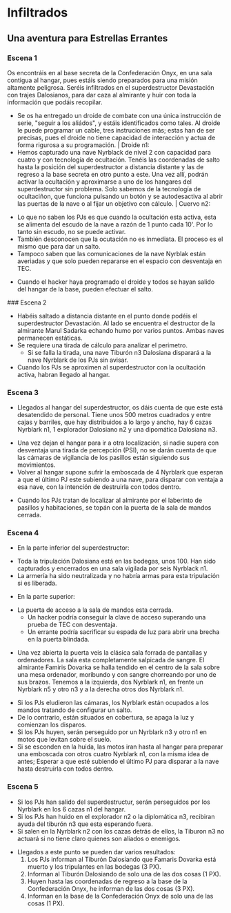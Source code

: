 # Infiltrados
## Una aventura para Estrellas Errantes
### Escena 1
Os encontráis en al base secreta de la Confederación Onyx, en una sala contigua al hangar, pues estáis siendo preparados para una misión altamente peligrosa. Seréis infiltrados en el superdestructor Devastación con trajes Dalosianos, para dar caza al almirante y huir con toda la información que podáis recopilar.
- Se os ha entregado un droide de combate con una única instrucción de serie, "seguir a los aliádos", y estáis identificados como tales. Al droide le puede programar un cable, tres instruciones más; estas han de ser precisas, pues el droide no tiene capacidad de interacción y actua de forma rigurosa a su programación.
| Droide n1: 
- Hemos capturado una nave Nyrblack de nivel 2 con capacidad para cuatro y con tecnología de ocultación. Tenéis las coordenadas de salto hasta la posición del superdestructor a distancia distante y las de regreso a la base secreta en otro punto a este. Una vez allí, podrán activar la ocultación y aproximarse a uno de los hangares del superdestructor sin problema. Solo sabemos de la tecnología de ocultaciñon, que funciona pulsando un botón y se autodesactiva al abrir las puertas de la nave o al fijar un objetivo con cálculo.
| Cuervo n2:
* Lo que no saben los PJs es que cuando la ocultación esta activa, esta se alimenta del escudo de la nave a razón de 1 punto cada 10'. Por lo tanto sin escudo, no se puede activar.
* También desconocen que la ocutación no es inmediata. El proceso es el mismo que para dar un salto.
* Tampoco saben que las comunicaciones de la nave Nyrblak están averiadas y que solo pueden repararse en el espacio con desventaja en TEC.
- Cuando el hacker haya programado el droide y todos se hayan salido del hangar de la base, pueden efectuar el salto.

### Escena 2
- Habéis saltado a distancia distante en el punto donde podéis el superdestructor Devastación. Al lado se encuentra el destructor de la almirante Marul Sadarka echando humo por varios puntos. Ambas naves permanecen estáticas.
- Se requiere una tirada de cálculo para analizar el perimetro.
	* Si se falla la tirada, una nave Tiburón n3 Dalosiana disparará a la nave Nyrblark de los PJs sin avisar.
- Cuando los PJs se aproximen al superdestructor con la ocultación activa, habran llegado al hangar.

### Escena 3
- Llegados al hangar del superdestructor, os dáis cuenta de que este está desatendido de personal. Tiene unos 500 metros cuadrados y entre cajas y barriles, que hay distribuidos a lo largo y ancho, hay 6 cazas Nyrblark n1, 1 explorador Dalosiano n2 y una dipomática Dalosiana n3.
* Una vez dejan el hangar para ir a otra localización, si nadie supera con desventaja una tirada de percepción (PSI), no se darán cuenta de que las cámaras de vigilancia de los pasillos están siguiendo sus movimientos.
* Volver al hangar supone sufrir la emboscada de 4 Nyrblark que esperan a que el último PJ este subiendo a una nave, para disparar con ventaja a esa nave, con la intención de destruirla con todos dentro.
- Cuando los PJs tratan de localizar al almirante por el laberinto de pasillos y habitaciones, se topán con la puerta de la sala de mandos cerrada.

### Escena 4
- En la parte inferior del superdestructor:
* Toda la tripulación Dalosiana está en las bodegas, unos 100. Han sido capturados y encerrados en una sala vigilada por seis Nyrblack n1.
* La armería ha sido neutralizada y no habría armas para esta tripulación si es liberada.

- En la parte superior:
* La puerta de acceso a la sala de mandos esta cerrada.
	* Un hacker podría conseguir la clave de acceso superando una prueba de TEC con desventaja.
	* Un errante podría sacrificar su espada de luz para abrir una brecha en la puerta blindada.
- Una vez abierta la puerta veis la clásica sala forrada de pantallas y ordenadores. La sala esta completamente salpicada de sangre. El almirante Famiris Dovarka se halla tendido en el centro de la sala sobre una mesa ordenador, moribundo y con sangre chorreando por uno de sus brazos. Tenemos a la izquierda, dos Nyrblark n1, en frente un Nyrblark n5 y otro n3 y a la derecha otros dos Nyrblark n1.
* Si los PJs eludieron las cámaras, los Nyrblark están ocupados a los mandos tratando de configurar un salto.
* De lo contrario, están situados en cobertura, se apaga la luz y comienzan los disparos.
* Si los PJs huyen, serán perseguido por un Nyrblark n3 y otro n1 en motos que levitan sobre el suelo.
* Si se esconden en la huida, las motos iran hasta al hangar para preparar una emboscada con otros cuatro Nyrblark n1, con la misma idea de antes; Esperar a que esté subiendo el último PJ para disparar a la nave hasta destruirla con todos dentro.

### Escena 5
* Si los PJs han salido del superdestructur, serán perseguidos por los Nyrblark en los 6 cazas n1 del hangar.
* Si los PJs han huido en el explorador n2 o la diplomática n3, recibiran ayuda del tiburón n3 que esta esperando fuera.
* Si salen en la Nyrblark n2 con los cazas detrás de ellos, la Tiburon n3 no actuará si no tiene claro quienes son aliados o enemigos.

- Llegados a este punto se pueden dar varios resultados:
	1. Los PJs informan al Tiburón Dalosiando que Famaris Dovarka está muerto y los tripulantes en las bodegas (3 PX).
	1. Informan al Tiburón Dalosiando de solo una de las dos cosas (1 PX).
	1. Huyen hasta las coordenadas de regreso a la base de la Confederación Onyx, he informan de las dos cosas (3 PX).
	1. Informan en la base de la Confederación Onyx de solo una de las cosas (1 PX).






